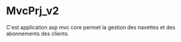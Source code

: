 # MvcPrj_v2

C'est application asp mvc core permet la gestion des navettes et des abonnements des clients.
